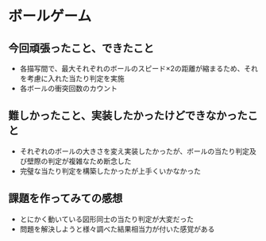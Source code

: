 <!-- readme.md -->
# ボールゲーム
## 今回頑張ったこと、できたこと
- 各描写間で、最大それぞれのボールのスピード×2の距離が縮まるため、それを考慮に入れた当たり判定を実施
- 各ボールの衝突回数のカウント

## 難しかったこと、実装したかったけどできなかったこと
- それぞれのボールの大きさを変え実装したかったが、ボールの当たり判定及び壁際の判定が複雑なため断念した 
- 完璧な当たり判定を構築したかったが上手くいかなかった

## 課題を作ってみての感想
- とにかく動いている図形同士の当たり判定が大変だった
- 問題を解決しようと様々調べた結果相当力が付いた感覚がある